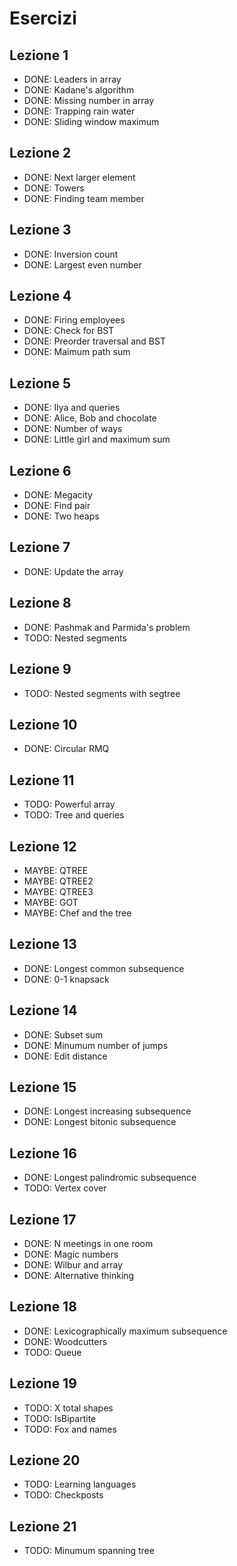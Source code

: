 # Esercizi

## Lezione 1
 * DONE: Leaders in array
 * DONE: Kadane's algorithm
 * DONE: Missing number in array
 * DONE: Trapping rain water
 * DONE: Sliding window maximum

## Lezione 2
 * DONE: Next larger element
 * DONE: Towers
 * DONE: Finding team member

## Lezione 3
 * DONE: Inversion count
 * DONE: Largest even number

## Lezione 4
 * DONE: Firing employees
 * DONE: Check for BST
 * DONE: Preorder traversal and BST
 * DONE: Maimum path sum

## Lezione 5
 * DONE: Ilya and queries
 * DONE: Alice, Bob and chocolate
 * DONE: Number of ways
 * DONE: Little girl and maximum sum

## Lezione 6
 * DONE: Megacity
 * DONE: Find pair
 * DONE: Two heaps

## Lezione 7
 * DONE: Update the array

## Lezione 8
 * DONE: Pashmak and Parmida's problem
 * TODO: Nested segments

## Lezione 9
 * TODO: Nested segments with segtree

## Lezione 10
 * DONE: Circular RMQ

## Lezione 11
 * TODO: Powerful array
 * TODO: Tree and queries

## Lezione 12
 * MAYBE: QTREE
 * MAYBE: QTREE2
 * MAYBE: QTREE3
 * MAYBE: GOT
 * MAYBE: Chef and the tree

## Lezione 13
 * DONE: Longest common subsequence
 * DONE: 0-1 knapsack

## Lezione 14
 * DONE: Subset sum
 * DONE: Minumum number of jumps
 * DONE: Edit distance

## Lezione 15
 * DONE: Longest increasing subsequence
 * DONE: Longest bitonic subsequence

## Lezione 16
 * DONE: Longest palindromic subsequence
 * TODO: Vertex cover

## Lezione 17
 * DONE: N meetings in one room
 * DONE: Magic numbers
 * DONE: Wilbur and array
 * DONE: Alternative thinking

## Lezione 18
 * DONE: Lexicographically maximum subsequence
 * DONE: Woodcutters
 * TODO: Queue

## Lezione 19
 * TODO: X total shapes
 * TODO: IsBipartite
 * TODO: Fox and names

## Lezione 20
 * TODO: Learning languages
 * TODO: Checkposts

## Lezione 21
 * TODO: Minumum spanning tree
